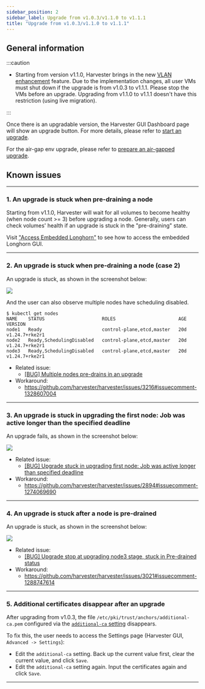 ```yaml
---
sidebar_position: 2
sidebar_label: Upgrade from v1.0.3/v1.1.0 to v1.1.1
title: "Upgrade from v1.0.3/v1.1.0 to v1.1.1"
---
```




## General information

:::caution

- Starting from version v1.1.0, Harvester brings in the new [VLAN enhancement](https://github.com/harvester/harvester/issues/2236) feature. Due to the implementation changes, all user VMs must shut down if the upgrade is from v1.0.3 to v1.1.1. Please stop the VMs before an upgrade. Upgrading from v1.1.0 to v1.1.1 doesn't have this restriction (using live migration).

:::

Once there is an upgradable version, the Harvester GUI Dashboard page will show an upgrade button. For more details, please refer to [start an upgrade](./automatic.md#start-an-upgrade).

For the air-gap env upgrade, please refer to [prepare an air-gapped upgrade](./automatic.md#prepare-an-air-gapped-upgrade).


## Known issues

---

### 1. An upgrade is stuck when pre-draining a node

Starting from v1.1.0, Harvester will wait for all volumes to become healthy (when node count >= 3) before upgrading a node. Generally, users can check volumes' health if an upgrade is stuck in the "pre-draining" state.

Visit ["Access Embedded Longhorn"](../troubleshooting/harvester.md#access-embedded-longhorn) to see how to access the embedded Longhorn GUI.

---

### 2. An upgrade is stuck when pre-draining a node (case 2)

An upgrade is stuck, as shown in the screenshot below:

![](/img/v1.1/upgrade/known_issues/3216-stuck-pre-drain.png)

And the user can also observe multiple nodes have scheduling disabled.

```
$ kubectl get nodes
NAME    STATUS                     ROLES                       AGE   VERSION
node1   Ready                      control-plane,etcd,master   20d   v1.24.7+rke2r1
node2   Ready,SchedulingDisabled   control-plane,etcd,master   20d   v1.24.7+rke2r1
node3   Ready,SchedulingDisabled   control-plane,etcd,master   20d   v1.24.7+rke2r1
```

- Related issue:
  - [[BUG] Multiple nodes pre-drains in an upgrade](https://github.com/harvester/harvester/issues/3216)
- Workaround:
  - https://github.com/harvester/harvester/issues/3216#issuecomment-1328607004

---

### 3. An upgrade is stuck in upgrading the first node: Job was active longer than the specified deadline

An upgrade fails, as shown in the screenshot below:

![](/img/v1.1/upgrade/known_issues/2894-deadline.png)


- Related issue:
  - [[BUG] Upgrade stuck in upgrading first node: Job was active longer than specified deadline](https://github.com/harvester/harvester/issues/2894)
- Workaround:
  - https://github.com/harvester/harvester/issues/2894#issuecomment-1274069690


---

### 4. An upgrade is stuck after a node is pre-drained

An upgrade is stuck, as shown in the screenshot below:

![](/img/v1.1/upgrade/known_issues/3021-stuck.png)


- Related issue:
  - [[BUG] Upgrade stop at upgrading node3 stage, stuck in Pre-drained status](https://github.com/harvester/harvester/issues/3021)
- Workaround:
  - https://github.com/harvester/harvester/issues/3021#issuecomment-1288747614

---

### 5. Additional certificates disappear after an upgrade

After upgrading from v1.0.3, the file `/etc/pki/trust/anchors/additional-ca.pem` configured via the [`additional-ca` setting](https://docs.harvesterhci.io/v1.1/advanced/settings#additional-ca) disappears.

To fix this, the user needs to access the Settings page (Harvester GUI, `Advanced -> Settings`): 
- Edit the `additional-ca` setting. Back up the current value first, clear the current value, and click `Save`.
- Edit the `additional-ca` setting again. Input the certificates again and click `Save`.

---
